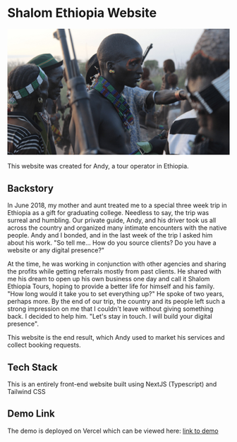 # Shalom Ethiopia Website
<img src='https://github.com/benjaminrubin/shalom-ethiopia-nextjs/blob/main/public/images/homepage/hamer_tribe.jpg?raw=true'/>

This website was created for Andy, a tour operator in Ethiopia.

## Backstory

In June 2018, my mother and aunt treated me to a special three week trip in Ethiopia as a gift for graduating college. Needless to say, the trip was surreal and humbling. Our private guide, Andy, and his driver took us all across the country and organized many intimate encounters with the native people. Andy and I bonded, and in the last week of the trip I asked him about his work. "So tell me... How do you source clients? Do you have a website or any digital presence?"

At the time, he was working in conjunction with other agencies and sharing the profits while getting referrals mostly from past clients. He shared with me his dream to open up his own business one day and call it Shalom Ethiopia Tours, hoping to provide a better life for himself and his family. "How long would it take you to set everything up?" He spoke of two years, perhaps more. By the end of our trip, the country and its people left such a strong impression on me that I couldn't leave without giving something back. I decided to help him. "Let's stay in touch. I will build your digital presence".

This website is the end result, which Andy used to market his services and collect booking requests.

## Tech Stack
This is an entirely front-end website built using NextJS (Typescript) and Tailwind CSS

## Demo Link
The demo is deployed on Vercel which can be viewed here: <a href='https://shalom-ethiopia-nextjs.vercel.app/' target='_blank'>link to demo</a>
